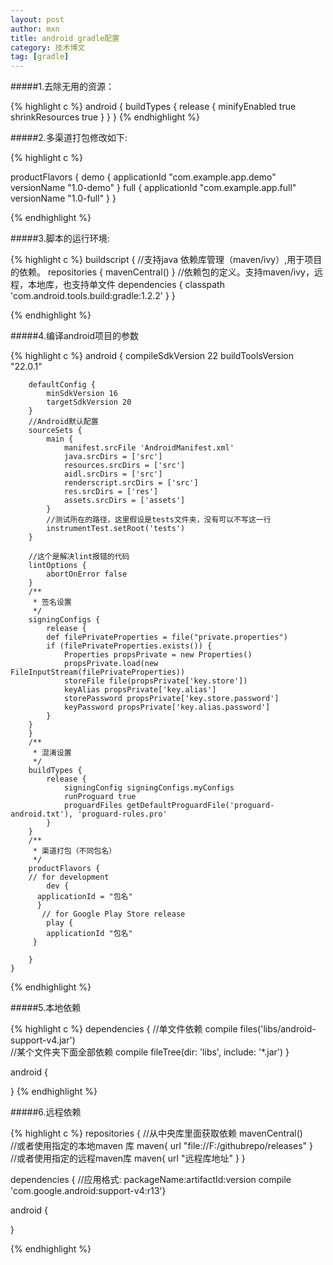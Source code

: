 ```yaml
---
layout: post
author: mxn
title: android gradle配置
category: 技术博文
tag: [gradle]
---
```



#####1.去除无用的资源：

{% highlight c %}
android {
    buildTypes {
        release {
            minifyEnabled true
            shrinkResources true
        }
    }
}
{% endhighlight %}


#####2.多渠道打包修改如下:

{% highlight c %}

productFlavors {
        demo {
            applicationId "com.example.app.demo"
            versionName "1.0-demo"
        }
        full {
            applicationId "com.example.app.full"
            versionName "1.0-full"
        }
    }


{% endhighlight %}

#####3.脚本的运行环境:

{% highlight c %}
 buildscript {
         //支持java 依赖库管理（maven/ivy）,用于项目的依赖。
     repositories {
            mavenCentral()
        }
        //依赖包的定义。支持maven/ivy，远程，本地库，也支持单文件
        dependencies {
            classpath 'com.android.tools.build:gradle:1.2.2'
        }
    }

{% endhighlight %}

#####4.编译android项目的参数

{% highlight c %}
android {
        compileSdkVersion 22
        buildToolsVersion "22.0.1"
     
        defaultConfig {
            minSdkVersion 16
            targetSdkVersion 20
        }
        //Android默认配置
        sourceSets {
            main {
                manifest.srcFile 'AndroidManifest.xml'
                java.srcDirs = ['src']
                resources.srcDirs = ['src']
                aidl.srcDirs = ['src']
                renderscript.srcDirs = ['src']
                res.srcDirs = ['res']
                assets.srcDirs = ['assets']
            }
            //测试所在的路径，这里假设是tests文件夹，没有可以不写这一行
            instrumentTest.setRoot('tests')
        }
         
        //这个是解决lint报错的代码
        lintOptions {
            abortOnError false
        }
        /**
         * 签名设置
         */
        signingConfigs {
            release {
            def filePrivateProperties = file("private.properties")
            if (filePrivateProperties.exists()) {
                Properties propsPrivate = new Properties()
                propsPrivate.load(new FileInputStream(filePrivateProperties))
                storeFile file(propsPrivate['key.store'])
                keyAlias propsPrivate['key.alias']
                storePassword propsPrivate['key.store.password']
                keyPassword propsPrivate['key.alias.password']
            }
        }
        }
        /**
         * 混淆设置
         */
        buildTypes {
            release {
                signingConfig signingConfigs.myConfigs
                runProguard true
                proguardFiles getDefaultProguardFile('proguard-android.txt'), 'proguard-rules.pro'
            }
        }
        /**
         * 渠道打包（不同包名）
         */
        productFlavors {
        // for development
            dev {
          applicationId = "包名"
          }
           // for Google Play Store release
            play {
            applicationId "包名"
         }
        
        }
    }
{% endhighlight %}


#####5.本地依赖

{% highlight c %}
dependencies { 
        //单文件依赖
    compile files('libs/android-support-v4.jar')   
    //某个文件夹下面全部依赖
    compile fileTree(dir: 'libs', include: '*.jar')
}
 
android {
     
}
{% endhighlight %}

#####6.远程依赖

{% highlight c %}
repositories { 
        //从中央库里面获取依赖
    mavenCentral()  
    //或者使用指定的本地maven 库
    maven{
        url "file://F:/githubrepo/releases"
    }   
    //或者使用指定的远程maven库
    maven{
        url "远程库地址"
    }
}
 
dependencies { 
        //应用格式: packageName:artifactId:version
    compile 'com.google.android:support-v4:r13'}
 
android {
 
}

{% endhighlight %}

